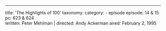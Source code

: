 ---
title: 'The Highlights of 100'
taxonomy:
    category:
        - episode
episode: 14 & 15
pc: 623 & 624         
written: Peter Mehlman |
directed: Andy Ackerman
aired: February 2, 1995
